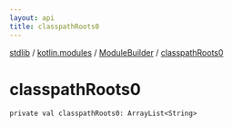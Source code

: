 ```yaml
---
layout: api
title: classpathRoots0
---
```

[stdlib](../../index.md) / [kotlin.modules](../index.md) / [ModuleBuilder](index.md) / [classpathRoots0](classpathRoots0.md)

# classpathRoots0

```
private val classpathRoots0: ArrayList<String>
```
